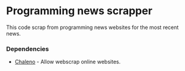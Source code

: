 # Programming news scrapper
This code scrap from programming news websites for the most recent news.

### Dependencies
- [Chaleno](https://pub.dev/packages/chaleno) - Allow webscrap online websites.